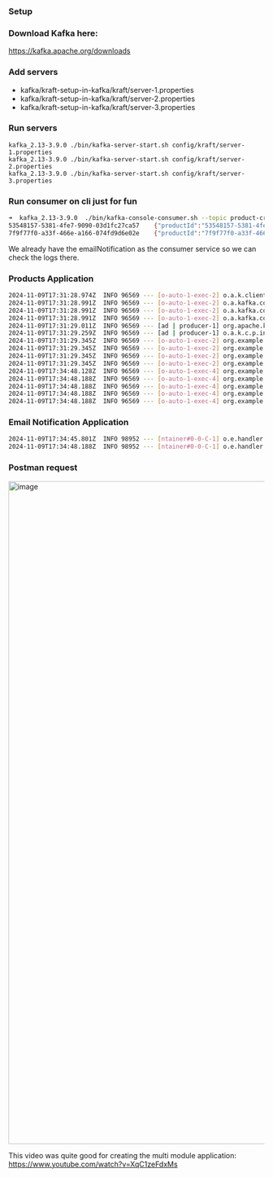 ### Setup
### Download Kafka here:
https://kafka.apache.org/downloads
### Add servers
- kafka/kraft-setup-in-kafka/kraft/server-1.properties
- kafka/kraft-setup-in-kafka/kraft/server-2.properties
- kafka/kraft-setup-in-kafka/kraft/server-3.properties

### Run servers
```
kafka_2.13-3.9.0 ./bin/kafka-server-start.sh config/kraft/server-1.properties
kafka_2.13-3.9.0 ./bin/kafka-server-start.sh config/kraft/server-2.properties
kafka_2.13-3.9.0 ./bin/kafka-server-start.sh config/kraft/server-3.properties
```

### Run consumer on cli just for fun
```bash
➜  kafka_2.13-3.9.0  ./bin/kafka-console-consumer.sh --topic product-created-events-topic --bootstrap-server localhost:9092 --property print.key=true
53548157-5381-4fe7-9090-03d1fc27ca57	{"productId":"53548157-5381-4fe7-9090-03d1fc27ca57","title":"iPhone 11","price":800,"quantity":19}
7f9f77f0-a33f-466e-a166-074fd9d6e02e	{"productId":"7f9f77f0-a33f-466e-a166-074fd9d6e02e","title":"iPhone 11","price":800,"quantity":19}
```
We already have the emailNotification as the consumer service so we can check the logs there.

### Products Application
```bash
2024-11-09T17:31:28.974Z  INFO 96569 --- [o-auto-1-exec-2] o.a.k.clients.producer.KafkaProducer     : [Producer clientId=producer-1] Instantiated an idempotent producer.
2024-11-09T17:31:28.991Z  INFO 96569 --- [o-auto-1-exec-2] o.a.kafka.common.utils.AppInfoParser     : Kafka version: 3.6.0
2024-11-09T17:31:28.991Z  INFO 96569 --- [o-auto-1-exec-2] o.a.kafka.common.utils.AppInfoParser     : Kafka commitId: 60e845626d8a465a
2024-11-09T17:31:28.991Z  INFO 96569 --- [o-auto-1-exec-2] o.a.kafka.common.utils.AppInfoParser     : Kafka startTimeMs: 1731173488990
2024-11-09T17:31:29.011Z  INFO 96569 --- [ad | producer-1] org.apache.kafka.clients.Metadata        : [Producer clientId=producer-1] Cluster ID: h0hwSwWLS_y17GpFz8WJaA
2024-11-09T17:31:29.259Z  INFO 96569 --- [ad | producer-1] o.a.k.c.p.internals.TransactionManager   : [Producer clientId=producer-1] ProducerId set to 2000 with epoch 0
2024-11-09T17:31:29.345Z  INFO 96569 --- [o-auto-1-exec-2] org.example.service.ProductServiceImpl   : Partition: 0
2024-11-09T17:31:29.345Z  INFO 96569 --- [o-auto-1-exec-2] org.example.service.ProductServiceImpl   : Topic: product-created-events-topic
2024-11-09T17:31:29.345Z  INFO 96569 --- [o-auto-1-exec-2] org.example.service.ProductServiceImpl   : Offset: 0
2024-11-09T17:31:29.345Z  INFO 96569 --- [o-auto-1-exec-2] org.example.service.ProductServiceImpl   : ***** Returning product id
2024-11-09T17:34:48.128Z  INFO 96569 --- [o-auto-1-exec-4] org.example.service.ProductServiceImpl   : Before publishing a ProductCreatedEvent
2024-11-09T17:34:48.188Z  INFO 96569 --- [o-auto-1-exec-4] org.example.service.ProductServiceImpl   : Partition: 0
2024-11-09T17:34:48.188Z  INFO 96569 --- [o-auto-1-exec-4] org.example.service.ProductServiceImpl   : Topic: product-created-events-topic
2024-11-09T17:34:48.188Z  INFO 96569 --- [o-auto-1-exec-4] org.example.service.ProductServiceImpl   : Offset: 1
2024-11-09T17:34:48.188Z  INFO 96569 --- [o-auto-1-exec-4] org.example.service.ProductServiceImpl   : ***** Returning product id
```

### Email Notification Application
```bash
2024-11-09T17:34:45.801Z  INFO 98952 --- [ntainer#0-0-C-1] o.e.handler.ProductCreatedEventHandler   : Received a new event: iPhone 11
2024-11-09T17:34:48.188Z  INFO 98952 --- [ntainer#0-0-C-1] o.e.handler.ProductCreatedEventHandler   : Received a new event: iPhone 11
```

### Postman request
<img width="1302" alt="image" src="https://github.com/user-attachments/assets/1014da4c-f351-48be-a9d0-94087c904ed8">


This video was quite good for creating the multi module application:
https://www.youtube.com/watch?v=XqC1zeFdxMs